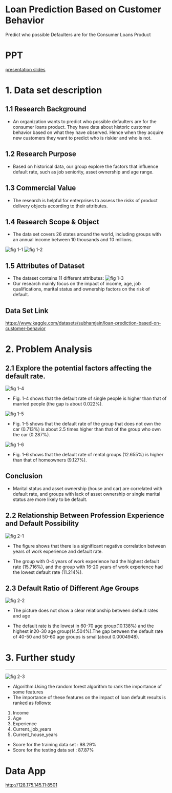# Loan Prediction Based on Customer Behavior
 
Predict who possible Defaulters are for the Consumer Loans Product

# PPT

[presentation slides](https://github.com/huilihan123/Final_Project_Team11/blob/main/Group%2011.pptx)

# 1. Data set description

## 1.1 Research Background

* An organization wants to predict who possible defaulters are for the consumer loans product. They have data about historic customer behavior based on what they have observed. Hence when they acquire new customers they want to predict who is riskier and who is not.

## 1.2 Research Purpose

* Based on historical data, our group explore the factors that influence default rate, such as job seniority, asset ownership and age range.

## 1.3 Commercial Value

* The research is helpful for enterprises to assess the risks of product delivery objects according to their attributes.

## 1.4 Research Scope & Object

* The data set covers 26 states around the world, including groups with an annual income between 10 thousands and 10 millions. 

![fig 1-1](dataset1.png)
![fig 1-2](pic14.png)

## 1.5 Attributes of Dataset
* The dataset contains 11 different attributes:
![fig 1-3](pic3.jpg)
* Our research mainly focus on the impact of income, age, job qualifications, marital status and ownership factors on the risk of default. 

## Data Set Link
<https://www.kaggle.com/datasets/subhamjain/loan-prediction-based-on-customer-behavior>

# 2. Problem Analysis

## 2.1 Explore the potential factors affecting the default rate.

![fig 1-4](pic13.png)
* Fig. 1-4 shows that the default rate of single people is higher than that of married people (the gap is about 0.022%).

![fig 1-5](Car_owner.png)
* Fig. 1-5 shows that the default rate of the group that does not own the car (0.713%) is about 2.5 times higher than that of the group who own the car (0.287%).

![fig 1-6](pic11.png)
* Fig. 1-6 shows that the default rate of rental groups (12.655%) is higher than that of homeowners (9.127%). 

## Conclusion
* Marital status and asset ownership (house and car) are correlated with default rate, and groups with lack of asset ownership or single marital status are more likely to be default.

## 2.2 Relationship Between Profession Experience and Default Possibility
![fig 2-1](pic15.png )
* The figure shows that there is a significant negative correlation between years of work experience and default rate. 

* The group with 0-4 years of work experience had the highest default rate (15.716%), and the group with 16-20 years of work experience had the lowest default rate (11.214%).

## 2.3 Default Ratio of Different Age Groups
![fig 2-2](pic16.png )
* The picture does not show a clear relationship between default rates and age

* The default rate is the lowest in 60-70 age group(10.138%) and the highest in20-30 age group(14.504%).The gap between the default rate of 40-50 and 50-60 age groups is small(about 0.0004948).

# 3. Further study
***
![fig 2-3](pic17.jpg)
* Algorithm:Using the random forest algorithm to rank the importance of some features 
* The importance of these features on the impact of loan default results is ranked as follows:
1. Income
2. Age 
3. Experience 
4. Current_job_years 
5. Current_house_years
* Score for the training data set : 98.29%
* Score for the testing data set : 87.87%

# Data App
<http://128.175.145.11:8501>

